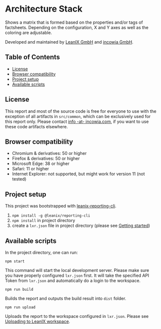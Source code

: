 # Architecture Stack

Shows a matrix that is formed based on the properties and/or tags of factsheets. Depending on the configuration, X and Y axes as well as the coloring are adjustable.

Developed and maintained by [LeanIX GmbH](https://www.leanix.net/) and [incowia GmbH](https://www.incowia.com/).

## Table of Contents

- [License](#license)
- [Browser compatibility](#browser-compatibility)
- [Project setup](#project-setup)
- [Available scripts](#available-scripts)

## License

This report and most of the source code is free for everyone to use with the exception of all artifacts in `src/common`, which can be exclusively used for this report only. Please contact [info -at- incowia.com](mailto:info@incowia.com?subject=LeanIX%20Custom%20Reports:%20Common%20artifacts), if you want to use these code artifacts elsewhere.

## Browser compatibility

- Chromium & derivatives: 50 or higher
- Firefox & derivatives: 50 or higher
- Microsoft Edge: 38 or higher
- Safari: 11 or higher
- Internet Explorer: not supported, but might work for version 11 (not tested)

## Project setup

This project was bootstrapped with [leanix-reporting-cli](https://github.com/leanix/leanix-reporting-cli).

1. `npm install -g @leanix/reporting-cli`
1. `npm install` in project directory
1. create a `lxr.json` file in project directory (please see [Getting started](https://github.com/leanix/leanix-reporting-cli#getting-started))

## Available scripts

In the project directory, one can run:

`npm start`

This command will start the local development server. Please make sure you have properly configured `lxr.json` first.
It will take the specified API Token from `lxr.json` and automatically do a login to the workspace.

`npm run build`

Builds the report and outputs the build result into `dist` folder.

`npm run upload`

Uploads the report to the workspace configured in `lxr.json`.
Please see [Uploading to LeanIX workspace](https://github.com/leanix/leanix-reporting-cli#uploading-to-leanix-workspace).
